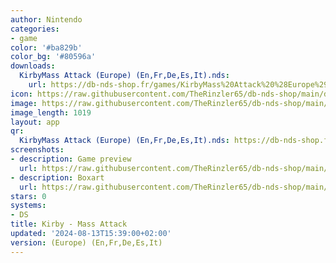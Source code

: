 ```yaml
---
author: Nintendo
categories:
- game
color: '#ba829b'
color_bg: '#80596a'
downloads:
  KirbyMass Attack (Europe) (En,Fr,De,Es,It).nds:
    url: https://db-nds-shop.fr/games/KirbyMass%20Attack%20%28Europe%29%20%28En%2CFr%2CDe%2CEs%2CIt%29.nds
icon: https://raw.githubusercontent.com/TheRinzler65/db-nds-shop/main/docs/assets/images/icons/kirbymassattack.png
image: https://raw.githubusercontent.com/TheRinzler65/db-nds-shop/main/docs/assets/images/icons/kirbymassattack.png
image_length: 1019
layout: app
qr:
  KirbyMass Attack (Europe) (En,Fr,De,Es,It).nds: https://db-nds-shop.fr/assets/images/qr/kirbymass-attack-europe-enfrdeesit-nds.png
screenshots:
- description: Game preview
  url: https://raw.githubusercontent.com/TheRinzler65/db-nds-shop/main/docs/assets/images/screenshots/kirbymassattack/kirbymassattack.png
- description: Boxart
  url: https://raw.githubusercontent.com/TheRinzler65/db-nds-shop/main/docs/assets/images/boxart/KirbyMass%20Attack%20(Europe)%20(En%2CFr%2CDe%2CEs%2CIt).nds.png
stars: 0
systems:
- DS
title: Kirby - Mass Attack
updated: '2024-08-13T15:39:00+02:00'
version: (Europe) (En,Fr,De,Es,It)
---
```

